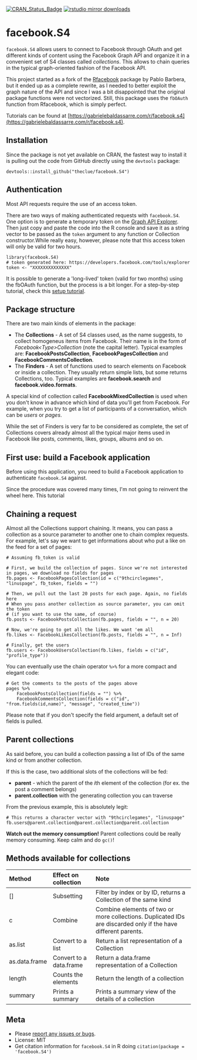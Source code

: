 [![CRAN_Status_Badge](http://www.r-pkg.org/badges/version/facebook.S4)](http://cran.r-project.org/package=facebook.S4)
[![rstudio mirror downloads](http://cranlogs.r-pkg.org/badges/grand-total/facebook.S4)](https://github.com/metacran/cranlogs.app)

facebook.S4
===========

`facebook.S4` allows users to connect to Facebook through OAuth and get different kinds of content using the Facebook Graph API and organize it in a convenient set of S4 classes called *collections*. This allows to chain queries in the typical graph-oriented fashion of the Facebook API.

This project started as a fork of the [Rfacebook](https://github.com/pablobarbera/Rfacebook) package by Pablo Barbera, but it ended up as a complete rewrite, as I needed to better exploit the graph nature of the API and since I was a bit disappointed that the original package functions were not vectorized. Still, this package uses the `fbOAuth` function from Rfacebook, which is simply perfect.

Tutorials can be found at [https://gabrielebaldassarre.com/r/facebook.s4](https://gabrielebaldassarre.com/r/facebook.s4).

## Installation

Since the package is not yet available on CRAN, the fastest way to install it is pulling out the code from GitHub directly using the `devtools` package:
    
    devtools::install_github("theclue/facebook.S4")

## Authentication

Most API requests require the use of an access token.

There are two ways of making authenticated requests with `facebook.S4`. One option is to generate a temporary token on the [Graph API Explorer](https://developers.facebook.com/tools/explorer). Then just copy and paste the code into the R console and save it as a string vector to be passed as the `token` argument to any function or Collection constructor.While really easy, however, please note that this access token will only be valid for two hours. 

    library(facebook.S4)
    # token generated here: https://developers.facebook.com/tools/explorer 
    token <- "XXXXXXXXXXXXXX"

It is possible to generate a 'long-lived' token (valid for two months) using the fbOAuth function, but the process is a bit longer. For a step-by-step tutorial, check this [setup tutorial](http://thinktostart.com/analyzing-facebook-with-r/).

## Package structure

There are two main kinds of elements in the package:

* The **Collections** - A set of S4 classes used, as the name suggests, to collect homogeneus items from Facebook. Their name is in the form of *Facebook&lt;Type&gt;Collection* (note the capital letter). Typical examples are: **FacebookPostsCollection**, **FacebookPagesCollection** and **FacebookCommentsCollection**.
* The **Finders** - A set of functions used to search elements on Facebook or inside a collection. They usually return simple lists, but some returns Collections, too. Typical examples are **facebook.search** and **facebook.video.formats**.

A special kind of collection called **FacebookMixedCollection** is used when you don't know in advance which kind of data you'll get from Facebook. For example, when you try to get a list of participants of a conversation, which can be *users* or *pages*.

While the set of Finders is very far to be considered as complete, the set of Collections covers already almost all the typical major items used in Facebook like posts, comments, likes, groups, albums and so on.

## First use: build a Facebook application

Before using this application, you need to build a Facebook application to authenticate `facebook.S4` against.

Since the procedure was covered many times, I'm not going to reinvent the wheel here. This tutorial

## Chaining a request

Almost all the Collections support chaining. It means, you can pass a collection as a source parameter to another one to chain complex requests. For example, let's say we want to get informations about who put a like on the feed for a set of pages:

    # Assuming fb_token is valid
    
    # First, we build the collection of pages. Since we're not interested in pages, we download no fields for pages
    fb.pages <- FacebookPagesCollection(id = c("9thcirclegames", "linuspage", fb_token, fields = "")
    
    # Then, we pull out the last 20 posts for each page. Again, no fields here
    # When you pass another collection as source parameter, you can omit the token
    # (if you want to use the same, of course)
    fb.posts <- FacebookPostsCollection(fb.pages, fields = "", n = 20) 
    
    # Now, we're going to get all the likes. We want 'em all
    fb.likes <- FacebookLikesCollection(fb.posts, fields = "", n = Inf)
    
    # Finally, get the users
    fb.users <- FacebookUsersCollection(fb.likes, fields = c("id", "profile_type"))

You can eventually use the chain operator `%>%` for a more compact and elegant code:

    # Get the comments to the posts of the pages above
    pages %>% 
		FacebookPostsCollection(fields = "") %>%
     	FacebookCommentsCollection(fields = c("id", "from.fields(id,name)", "message", "created_time"))

Please note that if you don't specify the field argument, a default set of fields is pulled.

## Parent collections

As said before, you can build a collection passing a list of IDs of the same kind or from another collection.

If this is the case, two additional slots of the collections will be fed:

* **parent** - which the parent of the *i*th element of the collection (for ex. the post a comment belongs)
* **parent.collection** with the generating collection you can traverse

From the previous example, this is absolutely legit:

    # This returns a character vector with "9thcirclegames", "linuspage"
    fb.users@parent.collection@parent.collection@parent.collection
    
**Watch out the memory consumption!** Parent collections could be really memory consuming. Keep calm and do `gc()`!

## Methods available for collections

<table>
<colgroup>
<col style="text-align:left;"/>
<col style="text-align:left;"/>
<col style="text-align:left;"/>
</colgroup>

<thead>
<tr>
  	<th style="text-align:left;">Method</th>
	<th style="text-align:left;">Effect on collection</th>
	<th style="text-align:left;">Note</th>

</tr>
</thead>

<tbody>
<tr>
	<td style="text-align:left;">[]</td>
	<td style="text-align:left;">Subsetting</td>
	<td style="text-align:left;">Filter by index or by ID, returns a Collection of the same kind</td>
</tr>
<tr>
	<td style="text-align:left;">c</td>
	<td style="text-align:left;">Combine</td>
	<td style="text-align:left;">Combine elements of two or more collections. Duplicated IDs are discarded only if the have different parents.</td>
</tr>
<tr>
	<td style="text-align:left;">as.list</td>
	<td style="text-align:left;">Convert to a list</td>
	<td style="text-align:left;">Return a list representation of a Collection</td>
</tr>
<tr>
	<td style="text-align:left;">as.data.frame</td>
	<td style="text-align:left;">Convert to a data.frame</td>
	<td style="text-align:left;">Return a data.frame representation of a Collection</td>
</tr>
<tr>
	<td style="text-align:left;">length</td>
	<td style="text-align:left;">Counts the elements</td>
	<td style="text-align:left;">Return the length of a collection</td>
</tr>
<tr>
	<td style="text-align:left;">summary</td>
	<td style="text-align:left;">Prints a summary</td>
	<td style="text-align:left;">Prints a summary view of the details of a collection</td>
</tr>
</tbody>
</table>

## Meta

* Please [report any issues or bugs](https://github.com/theclue/facebook.s4/issues).
* License: MIT
* Get citation information for `facebook.S4` in R doing `citation(package = 'facebook.S4')`

